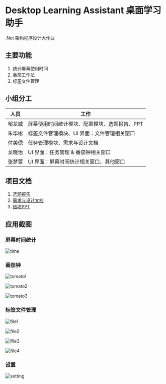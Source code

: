 # Desktop Learning Assistant 桌面学习助手

.Net 架构程序设计大作业

## 主要功能

1. 统计屏幕使用时间
2. 番茄工作法
3. 标签文件管理

## 小组分工

| 人员   | 工作                                          |
| ------ | --------------------------------------------- |
| 邹龙威 | 屏幕使用时间统计模块、配置模块、选题报告、PPT |
| 朱华彬 | 标签文件管理模块、UI 界面：文件管理相关窗口   |
| 付美偲 | 任务管理模块、需求与设计文档                  |
| 龙晓怡 | UI 界面：任务管理 & 番茄钟相关窗口            |
| 张梦萱 | UI 界面：屏幕时间统计相关窗口、其他窗口       |

## 项目文档

1. [选题报告](./doc/选题报告.docx)
2. [需求与设计文档](./doc/需求与设计文档.docx)
3. [结项PPT](./doc/DJ-Team.pptx)

## 应用截图
### 屏幕时间统计
![time](./doc/pic/screenshot-time.png)

### 番茄钟
![tomato1](doc/pic/screenshot-tomato1.png)

![tomato2](doc/pic/screenshot-tomato2.png)

![tomato3](doc/pic/screenshot-tomato3.png)

### 标签文件管理
![file1](doc/pic/screenshot-file1.png)

![file2](doc/pic/screenshot-file2.png)

![file3](doc/pic/screenshot-file3.png)

![file4](doc/pic/screenshot-file4.png)
### 设置
![setting](doc/pic/screenshot-setting.png)
